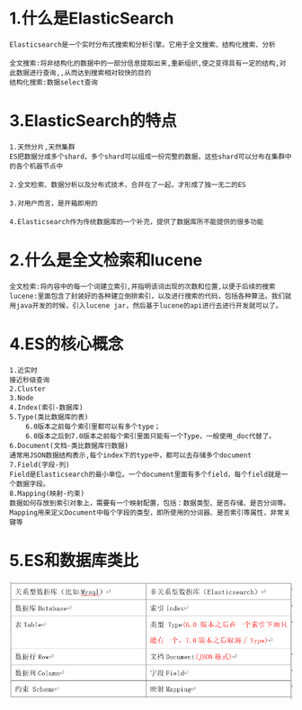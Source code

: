 # 1.什么是ElasticSearch
    Elasticsearch是一个实时分布式搜索和分析引擎。它用于全文搜索、结构化搜索、分析

    全文搜索:将非结构化的数据中的一部分信息提取出来,重新组织,使之变得具有一定的结构,对此数据进行查询,,从而达到搜索相对较快的目的
    结构化搜索:数据select查询


# 3.ElasticSearch的特点
    1.天然分片,天然集群
    ES把数据分成多个shard，多个shard可以组成一份完整的数据，这些shard可以分布在集群中的各个机器节点中

    2.全文检索、数据分析以及分布式技术，合并在了一起，才形成了独一无二的ES

    3.对用户而言，是开箱即用的

    4.Elasticsearch作为传统数据库的一个补充，提供了数据库所不能提供的很多功能

# 2.什么是全文检索和lucene
    全文检索:将内容中的每一个词建立索引,并指明该词出现的次数和位置,以便于后续的搜索
    lucene:里面包含了封装好的各种建立倒排索引，以及进行搜索的代码，包括各种算法。我们就用java开发的时候，引入lucene jar，然后基于lucene的api进行去进行开发就可以了。


# 4.ES的核心概念
    1.近实时
    接近秒级查询
    2.Cluster
    3.Node
    4.Index(索引-数据库)
    5.Type(类比数据库的表)
        6.0版本之前每个索引里都可以有多个type；
        6.0版本之后到7.0版本之前每个索引里面只能有一个Type，一般使用_doc代替了。
    6.Document(文档-类比数据库行数据)
    通常用JSON数据结构表示,每个index下的type中，都可以去存储多个document
    7.Field(字段-列)
    Field是Elasticsearch的最小单位。一个document里面有多个field，每个field就是一个数据字段。
    8.Mapping(映射-约束)
    数据如何存放到索引对象上，需要有一个映射配置，包括：数据类型、是否存储、是否分词等。
    Mapping用来定义Document中每个字段的类型，即所使用的分词器、是否索引等属性，非常关键等

# 5.ES和数据库类比
![](/pictures/ES和数据库的类比.png)